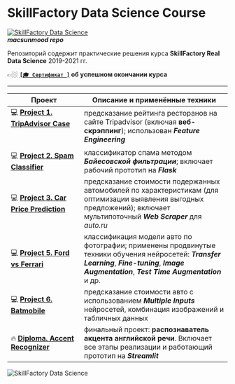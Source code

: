# **SkillFactory Data Science Course**
[![SkillFactory Data Science](https://img.shields.io/badge/SF-Data%20Science-brightgreen)](https://skillfactory.ru/data-science)\
**_macsunmood repo_**

Репозиторий содержит практические решения курса **SkillFactory Real Data Science** 2019-2021 гг.

👉🏼 **[`[🎓 Сертификат ]`](CERTIFICATE.md) об успешном окончании курса**

---

| Проект | Описание и применённые техники |
|------------------------|--------------------------------|
| 💻 [**Project 1. TripAdvisor Case**](https://github.com/macsunmood/SkillFactory_RDS/tree/master/Project%201.%20TripAdvisor%20Case) &nbsp; &nbsp; &nbsp; &nbsp; &nbsp; &nbsp; &nbsp; &nbsp; &nbsp; &nbsp; &nbsp; &nbsp; &nbsp; &nbsp; &nbsp; &nbsp; &nbsp; &nbsp; &nbsp; &nbsp; &nbsp; &nbsp; &nbsp; &nbsp; &nbsp; &nbsp; &nbsp; &nbsp; &nbsp; &nbsp; &nbsp; &nbsp; &nbsp; &nbsp; |предсказание рейтинга ресторанов на сайте Tripadvisor (включая **веб-скрэппинг**); использован _**Feature Engineering**_|
| 💻 [**Project 2. Spam Classifier**](https://github.com/macsunmood/SkillFactory_RDS/tree/master/Project%202.%20Spam%20Classifier) |классификатор спама методом _**Байесовской фильтрации**_; включает рабочий прототип на _**Flask**_|
| 💻 [**Project 3. Car Price Prediction**](https://github.com/macsunmood/SkillFactory_RDS/tree/master/Project%203.%20Car%20Price%20Prediction) |предсказание стоимости подержанных автомобилей по характеристикам (для оптимизации выявления выгодных предложений); включает мультипоточный _**Web Scraper**_ для _auto.ru_|
| 💻 [**Project 5. Ford vs Ferrari**](https://github.com/macsunmood/SkillFactory_RDS/tree/master/Project%205.%20Ford%20vs%20Ferrari)|классификация модели авто по фотографии; применены продвинутые техники обучения нейросетей: _**Transfer Learning**_, _**Fine-tuning**_, _**Image Augmentation**_, _**Test Time Augmentation**_ и др.|
| 💻 [**Project 6. Batmobile**](https://github.com/macsunmood/SkillFactory_RDS/tree/master/Project%206.%20Batmobile)|предсказание стоимости авто с использованием _**Multiple Inputs**_ нейросетей, комбинация изображений и табличных данных|
| 🔥 [**Diploma. Accent Recognizer**](https://github.com/macsunmood/SkillFactory_RDS/tree/master/Diploma.%20Accent%20Recognizer)|финальный проект: **распознаватель акцента английской речи**. Включает все этапы реализации и работающий прототип на _**Streamlit**_|

![SkillFactory Data Science](https://telegra.ph/file/db0665de16c088eb41d8e.png)
